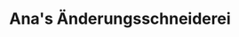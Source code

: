 ---
title: "Ana's Änderungsschneiderei"
url: /bad-duerrheim/anas-aenderungsschneiderei/
shop: Schneiderei
---